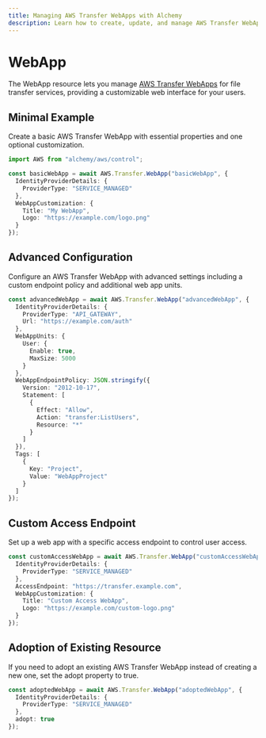 ```yaml
---
title: Managing AWS Transfer WebApps with Alchemy
description: Learn how to create, update, and manage AWS Transfer WebApps using Alchemy Cloud Control.
---
```


# WebApp

The WebApp resource lets you manage [AWS Transfer WebApps](https://docs.aws.amazon.com/transfer/latest/userguide/) for file transfer services, providing a customizable web interface for your users.

## Minimal Example

Create a basic AWS Transfer WebApp with essential properties and one optional customization.

```ts
import AWS from "alchemy/aws/control";

const basicWebApp = await AWS.Transfer.WebApp("basicWebApp", {
  IdentityProviderDetails: {
    ProviderType: "SERVICE_MANAGED"
  },
  WebAppCustomization: {
    Title: "My WebApp",
    Logo: "https://example.com/logo.png"
  }
});
```

## Advanced Configuration

Configure an AWS Transfer WebApp with advanced settings including a custom endpoint policy and additional web app units.

```ts
const advancedWebApp = await AWS.Transfer.WebApp("advancedWebApp", {
  IdentityProviderDetails: {
    ProviderType: "API_GATEWAY",
    Url: "https://example.com/auth"
  },
  WebAppUnits: {
    User: {
      Enable: true,
      MaxSize: 5000
    }
  },
  WebAppEndpointPolicy: JSON.stringify({
    Version: "2012-10-17",
    Statement: [
      {
        Effect: "Allow",
        Action: "transfer:ListUsers",
        Resource: "*"
      }
    ]
  }),
  Tags: [
    {
      Key: "Project",
      Value: "WebAppProject"
    }
  ]
});
```

## Custom Access Endpoint

Set up a web app with a specific access endpoint to control user access.

```ts
const customAccessWebApp = await AWS.Transfer.WebApp("customAccessWebApp", {
  IdentityProviderDetails: {
    ProviderType: "SERVICE_MANAGED"
  },
  AccessEndpoint: "https://transfer.example.com",
  WebAppCustomization: {
    Title: "Custom Access WebApp",
    Logo: "https://example.com/custom-logo.png"
  }
});
```

## Adoption of Existing Resource

If you need to adopt an existing AWS Transfer WebApp instead of creating a new one, set the adopt property to true.

```ts
const adoptedWebApp = await AWS.Transfer.WebApp("adoptedWebApp", {
  IdentityProviderDetails: {
    ProviderType: "SERVICE_MANAGED"
  },
  adopt: true
});
```